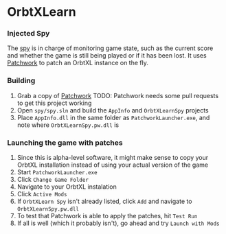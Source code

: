 # OrbtXLearn

### Injected Spy

The [spy][spy] is in charge of monitoring game state, such as the current score and whether the game
is still being played or if it has been lost. It uses [Patchwork][patchwork] to patch an OrbtXL
instance on the fly.


### Building

1. Grab a copy of [Patchwork][patchwork] TODO: Patchwork needs some pull requests to get this
   project working
2. Open `spy/spy.sln` and build the `AppInfo` and `OrbtXLearnSpy` projects
3. Place `AppInfo.dll` in the same folder as `PatchworkLauncher.exe`, and note where
   `OrbtXLearnSpy.pw.dll` is


### Launching the game with patches

1. Since this is alpha-level software, it might make sense to copy your OrbtXL installation instead
   of using your actual version of the game
2. Start `PatchworkLauncher.exe`
3. Click `Change Game Folder`
4. Navigate to your OrbtXL instalation
5. Click `Active Mods`
6. If `OrbtXLearn Spy` isn't already listed, click `Add` and navigate to `OrbtXLearnSpy.pw.dll`
7. To test that Patchwork is able to apply the patches, hit `Test Run`
8. If all is well (which it probably isn't), go ahead and try `Launch with Mods`



[spy]: spy/
[patchwork]: https://github.com/GregRos/Patchwork